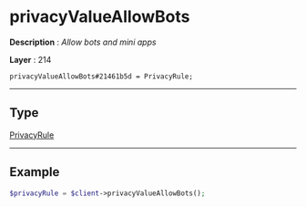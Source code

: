 # privacyValueAllowBots

**Description** : *Allow bots and mini apps*

**Layer** : 214

```tl
privacyValueAllowBots#21461b5d = PrivacyRule;
```

---

## Type

[PrivacyRule](type/PrivacyRule)

---

## Example

```php
$privacyRule = $client->privacyValueAllowBots();
```